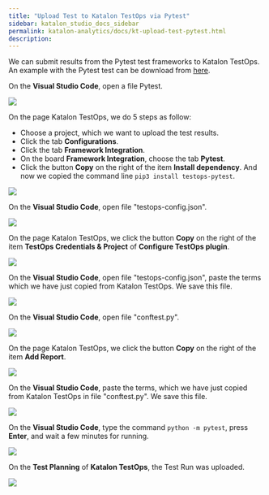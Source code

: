 ```yaml
---
title: "Upload Test to Katalon TestOps via Pytest" 
sidebar: katalon_studio_docs_sidebar
permalink: katalon-analytics/docs/kt-upload-test-pytest.html
description: 
---
```


We can submit results from the Pytest test frameworks to Katalon TestOps. An example with the Pytest test can be download from [here](https://github.com/katalon-studio/testops-report-python).

On the **Visual Studio Code**, open a file Pytest.

![](https://github.com/katalon-studio/docs-images/raw/master/katalon-analytics/docs/kt-upload-test-pytest/kt_open_file_pytest.png)

On the page Katalon TestOps, we do 5 steps as follow:
* Choose a project, which we want to upload the test results.
* Click the tab **Configurations**.
* Click the tab **Framework Integration**.
* On the board **Framework Integration**, choose the tab **Pytest**.
* Click the button **Copy** on the right of the item **Install dependency**. And now we copied the command line `pip3 install testops-pytest`.

![](https://github.com/katalon-studio/docs-images/raw/master/katalon-analytics/docs/kt-upload-test-pytest/kt_bash_install_dependency.png)

On the **Visual Studio Code**, open file "testops-config.json".

![](https://github.com/katalon-studio/docs-images/raw/master/katalon-analytics/docs/kt-upload-test-pytest/kt_open_testops_config_json_1.png)

On the page Katalon TestOps, we click the button **Copy** on the right of the item **TestOps Credentials & Project** of **Configure TestOps plugin**. 

![](https://github.com/katalon-studio/docs-images/raw/master/katalon-analytics/docs/kt-upload-test-pytest/kt_copy_config_testops_credential_1.png)

On the **Visual Studio Code**, open file "testops-config.json", paste the terms which we have just copied from Katalon TestOps. We save this file.

![](https://github.com/katalon-studio/docs-images/raw/master/katalon-analytics/docs/kt-upload-test-pytest/kt_paste_testops_config_1.png)

On the **Visual Studio Code**, open file "conftest.py".

![](https://github.com/katalon-studio/docs-images/raw/master/katalon-analytics/docs/kt-upload-test-pytest/kt_open_conftest_py_1.png)

On the page Katalon TestOps, we click the button **Copy** on the right of the item **Add Report**. 

![](https://github.com/katalon-studio/docs-images/raw/master/katalon-analytics/docs/kt-upload-test-pytest/kt_copy_conftest_1.png)

On the **Visual Studio Code**, paste the terms, which we have just copied from Katalon TestOps in file "conftest.py". We save this file.

![](https://github.com/katalon-studio/docs-images/raw/master/katalon-analytics/docs/kt-upload-test-pytest/kt_paste_conftest_py_1.png)

On the **Visual Studio Code**, type the command `python -m pytest`, press **Enter**, and wait a few minutes for running.

![](https://github.com/katalon-studio/docs-images/raw/master/katalon-analytics/docs/kt-upload-test-pytest/kt_command_python_test_1.png)

On the **Test Planning** of **Katalon TestOps**, the Test Run was uploaded.

![](https://github.com/katalon-studio/docs-images/raw/master/katalon-analytics/docs/kt-upload-test-pytest/kt_upload_pytest_testops.png)